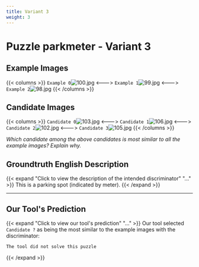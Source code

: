 ```yaml
---
title: Variant 3
weight: 3
---
```


# Puzzle parkmeter - Variant 3

## Example Images
{{< columns >}}
`Example 0`![100.jpg](/natscene-data/images/100.jpg)
<--->
`Example 1`![99.jpg](/natscene-data/images/99.jpg)
<--->
`Example 2`![98.jpg](/natscene-data/images/98.jpg)
{{< /columns >}}

## Candidate Images
{{< columns >}}
`Candidate 0`![103.jpg](/natscene-data/images/103.jpg)
<--->
`Candidate 1`![106.jpg](/natscene-data/images/106.jpg)
<--->
`Candidate 2`![102.jpg](/natscene-data/images/102.jpg)
<--->
`Candidate 3`![105.jpg](/natscene-data/images/105.jpg)
{{< /columns >}}

*Which candidate among the above candidates is most similar to all the example images? Explain why.*

## Groundtruth English Description

{{< expand "Click to view the description of the intended discriminator" "..." >}}
This is a parking spot (indicated by meter).
{{< /expand >}}

---



## Our Tool's Prediction

{{< expand "Click to view our tool's prediction" "..." >}}
Our tool selected `Candidate ?` as being the most similar to the example images with the discriminator:
```plaintext
The tool did not solve this puzzle
```
{{< /expand >}}
